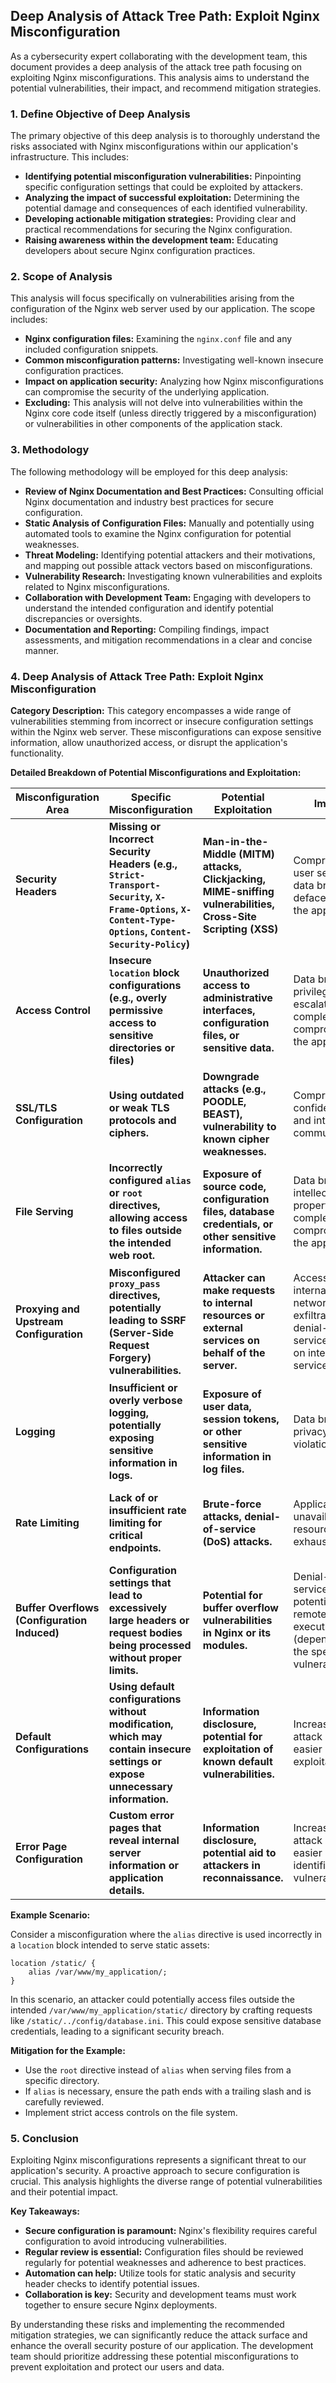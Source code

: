 ## Deep Analysis of Attack Tree Path: Exploit Nginx Misconfiguration

As a cybersecurity expert collaborating with the development team, this document provides a deep analysis of the attack tree path focusing on exploiting Nginx misconfigurations. This analysis aims to understand the potential vulnerabilities, their impact, and recommend mitigation strategies.

### 1. Define Objective of Deep Analysis

The primary objective of this deep analysis is to thoroughly understand the risks associated with Nginx misconfigurations within our application's infrastructure. This includes:

* **Identifying potential misconfiguration vulnerabilities:**  Pinpointing specific configuration settings that could be exploited by attackers.
* **Analyzing the impact of successful exploitation:**  Determining the potential damage and consequences of each identified vulnerability.
* **Developing actionable mitigation strategies:**  Providing clear and practical recommendations for securing the Nginx configuration.
* **Raising awareness within the development team:**  Educating developers about secure Nginx configuration practices.

### 2. Scope of Analysis

This analysis will focus specifically on vulnerabilities arising from the configuration of the Nginx web server used by our application. The scope includes:

* **Nginx configuration files:** Examining the `nginx.conf` file and any included configuration snippets.
* **Common misconfiguration patterns:**  Investigating well-known insecure configuration practices.
* **Impact on application security:**  Analyzing how Nginx misconfigurations can compromise the security of the underlying application.
* **Excluding:** This analysis will not delve into vulnerabilities within the Nginx core code itself (unless directly triggered by a misconfiguration) or vulnerabilities in other components of the application stack.

### 3. Methodology

The following methodology will be employed for this deep analysis:

* **Review of Nginx Documentation and Best Practices:**  Consulting official Nginx documentation and industry best practices for secure configuration.
* **Static Analysis of Configuration Files:**  Manually and potentially using automated tools to examine the Nginx configuration for potential weaknesses.
* **Threat Modeling:**  Identifying potential attackers and their motivations, and mapping out possible attack vectors based on misconfigurations.
* **Vulnerability Research:**  Investigating known vulnerabilities and exploits related to Nginx misconfigurations.
* **Collaboration with Development Team:**  Engaging with developers to understand the intended configuration and identify potential discrepancies or oversights.
* **Documentation and Reporting:**  Compiling findings, impact assessments, and mitigation recommendations in a clear and concise manner.

### 4. Deep Analysis of Attack Tree Path: Exploit Nginx Misconfiguration

**Category Description:** This category encompasses a wide range of vulnerabilities stemming from incorrect or insecure configuration settings within the Nginx web server. These misconfigurations can expose sensitive information, allow unauthorized access, or disrupt the application's functionality.

**Detailed Breakdown of Potential Misconfigurations and Exploitation:**

| Misconfiguration Area | Specific Misconfiguration | Potential Exploitation | Impact | Mitigation Strategies |
|---|---|---|---|---|
| **Security Headers** | **Missing or Incorrect Security Headers (e.g., `Strict-Transport-Security`, `X-Frame-Options`, `X-Content-Type-Options`, `Content-Security-Policy`)** | **Man-in-the-Middle (MITM) attacks, Clickjacking, MIME-sniffing vulnerabilities, Cross-Site Scripting (XSS)** | Compromised user sessions, data breaches, defacement of the application. | Implement and correctly configure all relevant security headers. Regularly review and update header configurations. Use tools to verify header implementation. |
| **Access Control** | **Insecure `location` block configurations (e.g., overly permissive access to sensitive directories or files)** | **Unauthorized access to administrative interfaces, configuration files, or sensitive data.** | Data breaches, privilege escalation, complete compromise of the application. | Implement the principle of least privilege in `location` blocks. Restrict access to sensitive resources based on IP address, authentication, or other criteria. |
| **SSL/TLS Configuration** | **Using outdated or weak TLS protocols and ciphers.** | **Downgrade attacks (e.g., POODLE, BEAST), vulnerability to known cipher weaknesses.** | Compromised confidentiality and integrity of communication. | Configure Nginx to use only strong and up-to-date TLS protocols (TLS 1.2 or higher) and secure cipher suites. Disable SSLv3, TLS 1.0, and TLS 1.1. Regularly update OpenSSL. |
| **File Serving** | **Incorrectly configured `alias` or `root` directives, allowing access to files outside the intended web root.** | **Exposure of source code, configuration files, database credentials, or other sensitive information.** | Data breaches, intellectual property theft, complete compromise of the application. | Carefully configure `alias` and `root` directives to restrict access to only necessary files. Avoid using `alias` for directories that should be protected. |
| **Proxying and Upstream Configuration** | **Misconfigured `proxy_pass` directives, potentially leading to SSRF (Server-Side Request Forgery) vulnerabilities.** | **Attacker can make requests to internal resources or external services on behalf of the server.** | Access to internal networks, data exfiltration, denial-of-service attacks on internal services. | Ensure `proxy_pass` directives are correctly configured and validated. Implement input validation and sanitization for URLs passed to proxy requests. Consider using a web application firewall (WAF) to detect and block SSRF attempts. |
| **Logging** | **Insufficient or overly verbose logging, potentially exposing sensitive information in logs.** | **Exposure of user data, session tokens, or other sensitive information in log files.** | Data breaches, privacy violations. | Configure logging to capture necessary information without exposing sensitive data. Implement log rotation and secure storage for log files. Regularly review log configurations. |
| **Rate Limiting** | **Lack of or insufficient rate limiting for critical endpoints.** | **Brute-force attacks, denial-of-service (DoS) attacks.** | Application unavailability, resource exhaustion. | Implement rate limiting for authentication endpoints, API endpoints, and other critical resources. Configure appropriate limits based on expected traffic patterns. |
| **Buffer Overflows (Configuration Induced)** | **Configuration settings that lead to excessively large headers or request bodies being processed without proper limits.** | **Potential for buffer overflow vulnerabilities in Nginx or its modules.** | Denial-of-service, potential for remote code execution (depending on the specific vulnerability). | Set appropriate limits for request headers, body size, and other relevant parameters using directives like `client_max_body_size`, `large_client_header_buffers`. |
| **Default Configurations** | **Using default configurations without modification, which may contain insecure settings or expose unnecessary information.** | **Information disclosure, potential for exploitation of known default vulnerabilities.** | Increased attack surface, easier exploitation. | Review and modify all default configurations. Disable unnecessary modules and features. Change default error pages to avoid revealing internal information. |
| **Error Page Configuration** | **Custom error pages that reveal internal server information or application details.** | **Information disclosure, potential aid to attackers in reconnaissance.** | Increased attack surface, easier identification of vulnerabilities. | Configure generic and informative error pages that do not reveal sensitive internal details. |

**Example Scenario:**

Consider a misconfiguration where the `alias` directive is used incorrectly in a `location` block intended to serve static assets:

```nginx
location /static/ {
    alias /var/www/my_application/;
}
```

In this scenario, an attacker could potentially access files outside the intended `/var/www/my_application/static/` directory by crafting requests like `/static/../config/database.ini`. This could expose sensitive database credentials, leading to a significant security breach.

**Mitigation for the Example:**

* Use the `root` directive instead of `alias` when serving files from a specific directory.
* If `alias` is necessary, ensure the path ends with a trailing slash and is carefully reviewed.
* Implement strict access controls on the file system.

### 5. Conclusion

Exploiting Nginx misconfigurations represents a significant threat to our application's security. A proactive approach to secure configuration is crucial. This analysis highlights the diverse range of potential vulnerabilities and their potential impact.

**Key Takeaways:**

* **Secure configuration is paramount:**  Nginx's flexibility requires careful configuration to avoid introducing vulnerabilities.
* **Regular review is essential:**  Configuration files should be reviewed regularly for potential weaknesses and adherence to best practices.
* **Automation can help:**  Utilize tools for static analysis and security header checks to identify potential issues.
* **Collaboration is key:**  Security and development teams must work together to ensure secure Nginx deployments.

By understanding these risks and implementing the recommended mitigation strategies, we can significantly reduce the attack surface and enhance the overall security posture of our application. The development team should prioritize addressing these potential misconfigurations to prevent exploitation and protect our users and data.